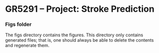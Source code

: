 # GR5291 – Project: Stroke Prediction

### Figs folder

The figs directory contains the figures. This directory only contains generated files; that is, one should always be able to delete the contents and regenerate them.

